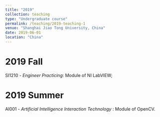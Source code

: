 ```yaml
---
title: "2019"
collection: teaching
type: "Undergraduate course"
permalink: /teaching/2019-teaching-1
venue: "Shanghai Jiao Tong University, China"
date: 2019-06-01
location: "China"
---
```

2019 Fall 
======
SI1210 - *Engineer Practicing*: Module of NI LabVIEW;

2019 Summer
======
AI001 - *Artificial Intelligence Interaction Technology* : Module of OpenCV.

